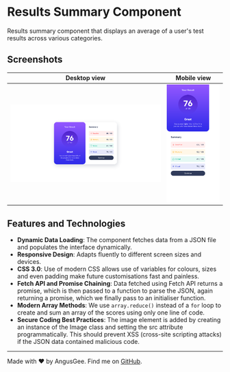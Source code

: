 # Results Summary Component

Results summary component that displays an average of a user's test results across various categories.

## Screenshots

|            Desktop view             |                        Mobile view                         |
| :---------------------------------: | :--------------------------------------------------------: |
| ![](./assets/images/screenshot.png) | <img src="./assets/images/screenshot-mob.png" width="300"> |

## Features and Technologies

- **Dynamic Data Loading**: The component fetches data from a JSON file and populates the interface dynamically.
- **Responsive Design**: Adapts fluently to different screen sizes and devices.
- **CSS 3.0**: Use of modern CSS allows use of variables for colours, sizes and even padding make future customisations fast and painless.
- **Fetch API and Promise Chaining**: Data fetched using Fetch API returns a promise, which is then passed to a function to parse the JSON, again returning a promise, which we finally pass to an initialiser function.
- **Modern Array Methods**: We use `array.reduce()` instead of a `for` loop to create and sum an array of the scores using only one line of code.
- **Secure Coding Best Practices**: The image element is added by creating an instance of the Image class and setting the src attribute programmatically. This should prevent XSS (cross-site scripting attacks) if the JSON data contained malicious code.

---

Made with ❤️ by AngusGee. Find me on [GitHub](https://github.com/AngusGee).

